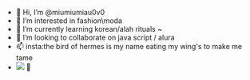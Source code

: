 - 👋 Hi, I’m @miumiumiau0v0
- 👀 I’m interested in fashion\moda
- 🌱 I’m currently learning korean/alah rituals ~
- 💞️ I’m looking to collaborate on  java script / alura
- 📫 insta:the bird of hermes is my name eating my wing's to make me tame
- ![](https://media.tenor.com/8v3arEeFiroAAAAC/sakura-naruto.gif) 💮
